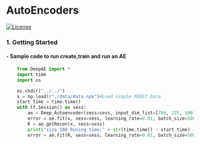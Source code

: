 # AutoEncoders
[![License](https://img.shields.io/badge/License-Apache%202.0-blue.svg)](https://opensource.org/licenses/Apache-2.0)
### 1. Getting Started
#### - Sample code to run create,train and run an AE
```python
    from DeepAE import *
    import time
    import os

    os.chdir("../../")
    x = np.load(r"./data/data.npk")#Load simple MINST Data
    start_time = time.time()
    with tf.Session() as sess:
        ae = Deep_Autoencoder(sess=sess, input_dim_list=[784, 225, 100])
        error = ae.fit(x, sess=sess, learning_rate=0.01, batch_size=500, iteration=500, verbose=True)
        R = ae.getRecon(x, sess=sess)
        print("size 100 Runing time:" + str(time.time() - start_time) + " s")
        error = ae.fit(R, sess=sess, learning_rate=0.01, batch_size=500, iteration=500, verbose=True)
```
